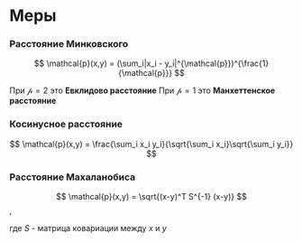 # Меры

### Расстояние Минковского 

$$
\mathcal{p}(x,y) = (\sum_i|x_i - y_i|^{\mathcal{p}})^{\frac{1}{\mathcal{p}}}
$$

При $\mathcal{p} = 2$ это **Евклидово расстояние**
При $\mathcal{p} = 1$ это **Манхеттенское расстояние**

### Косинусное расстояние

$$
\mathcal{p}(x,y) = \frac{\sum_i x_i y_i}{\sqrt{\sum_i x_i}\sqrt{\sum_i y_i}}
$$

### Расстояние Махаланобиса

$$
\mathcal{p}(x,y) = \sqrt{(x-y)^T S^{-1} (x-y)}
$$,
 
 где $S$ - матрица ковариации между $x$ и $y$